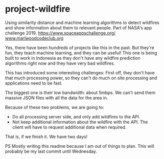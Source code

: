 # project-wildfire
Using similarity distance and machine learning algorithms to detect wildfires and show information about them to relevant people. Part of NASA's app challenge 2019. https://www.spaceappschallenge.org/  www.marlwoodcodeclub.org

Yes, there have been hundreds of projects like this in the past. But they're fun, they teach machine learning, and they can be useful! This one is being built to work in Indonesia as they don't have any wildfire prediction algorithms right now and they have very bad wildfires.

This has introduced some interesting challenges: First off, they don't have that much processing power, so they can't do much on site processing and applications need to be fast.

The biggest one is their low bandwidth: about 5mbps. We can't send them massive JSON files with all the data for the area in.

Because of these two problems, we are going to:

*   Do all processing server side, and only add wildfires to the API.
*   Not keep additional information about the wildfire with the API. The client will have to request additional data when required. 

That is, if we finish it. We have two days!


PS Mostly writing this readme because I am out of things to plan. This will probably be my last commit until Wednesday.